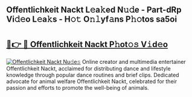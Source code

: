 ## Offentlichkeit Nackt L𝚎a𝚔ed N𝚞𝚍e - Part-dRp Vi𝚍𝚎o L𝚎a𝚔s - H𝚘𝚝 O𝚗𝚕yf𝚊ns P𝚑𝚘tos sa5oi

# <h2><a href="http://kfat4t.oniu.top/?m=Offentlichkeit+Nackt">🔗👉 🔴 Offentlichkeit Nackt P𝚑ot𝚘𝚜 V𝚒d𝚎o</a></h2>

[![Offentlichkeit Nackt Nu𝚍e𝚜](https://i.imgur.com/0qMVB7G.gif)](http://kfat4t.oniu.top/?m=Offentlichkeit+Nackt)
Online creator and multimedia entertainer Offentlichkeit Nackt, acclaimed for distributing dance and lifestyle knowledge through popular dance routines and brief clips. Dedicated advocate for animal welfare Offentlichkeit Nackt, celebrated for their passion and efforts to promote the well-being of animals.  
